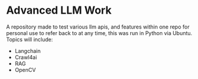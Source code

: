 # Advanced LLM Work
A repository made to test various llm apis, and features within one repo for personal use to refer back to at any time, this was run in Python via Ubuntu. Topics will include:
- Langchain
- Crawl4ai
- RAG
- OpenCV
